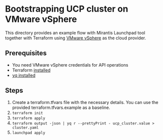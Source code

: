 # Bootstrapping UCP cluster on VMware vSphere

This directory provides an example flow with Mirantis Launchpad tool together with Terraform using [VMware vSphere](https://registry.terraform.io/providers/hashicorp/vsphere/latest/docs) as the cloud provider.


## Prerequisites

* You need VMware vSphere credentials for API operations
* Terraform [installed](https://learn.hashicorp.com/terraform/getting-started/install)
* [yq installed](https://github.com/mikefarah/yq#install)

## Steps

1. Create a terraform.tfvars file with the necessary details. You can use the provided terraform.tfvars.example as a baseline.
2. `terraform init`
3. `terraform apply`
4. `terraform output -json | yq r --prettyPrint - ucp_cluster.value > cluster.yaml `
5. `launchpad apply`
